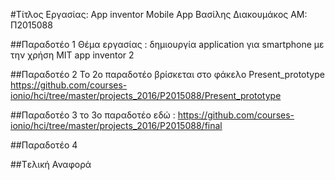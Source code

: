 ﻿#Τίτλος Εργασίας: App inventor Mobile App 
Βασίλης Διακουμάκος
ΑΜ: Π2015088

##Παραδοτέο 1
Θέμα εργασίας : δημιουργία application για smartphone με την χρήση MIT app inventor 2

##Παραδοτέο 2
Το 2ο παραδοτέο βρίσκεται στο φάκελο Present_prototype
https://github.com/courses-ionio/hci/tree/master/projects_2016/P2015088/Present_prototype

##Παραδοτέο 3
το 3ο παραδοτέο εδώ :
https://github.com/courses-ionio/hci/tree/master/projects_2016/P2015088/final

##Παραδοτέο 4


##Tελική Αναφορά

